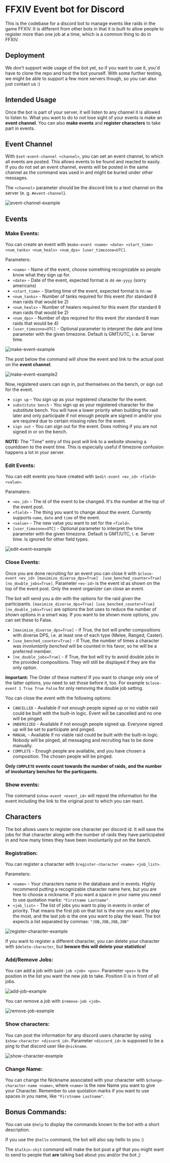 # FFXIV Event bot for Discord

This is the codebase for a discord bot to manage events like raids in the game FFXIV.
It is different from other bots in that it is built to allow people to register more than one job at a time,
which is a common thing to do in FFXIV. 

## Deployment

We don't support wide usage of the bot yet, so if you want to use it, you'd have to clone the repo and host the bot yourself.
With some further testing, we might be able to support a few more servers though, so you can also just contact us :)

## Intended Usage

Once the bot is part of your server, it will listen to any channel it is allowed to listen to.
What you want to do to not lose sight of your events is make an **event channel**.
You can also **make events** and **register characters** to take part in events.

## Event Channel

With `$set-event-channel <channel>`, you can set an event channel, to which all events are posted. 
This allows events to be found and reacted to easily. If you do not set an event channel, events will be posted in
the same channel as the command was used in and might be buried under other messages.

The `<channel>` parameter should be the discord link to a text channel on the server (e. g. `#event-channel`).

![event-channel-example](media/set-event-channel.png "event-channel-example")

## Events
### Make Events:

You can create an event with `$make-event <name> <date> <start_time> <num_tanks> <num_heals> <num_dps> [user_timezone=UTC]`.

Parameters:

* `<name>` - Name of the event, choose something recognizable so people know what they sign up for.
* `<date>` - Date of the event, expected format is `dd-mm-yyyy` (sorry americans)
* `<start_time>` - Starting time of the event, expected format is `hh:mm` 
* `<num_tanks>` - Number of tanks required for this event (for standard 8 man raids that would be 2)
* `<num_heals>` - Number of healers required for this event (for standard 8 man raids that would be 2)
* `<num_dps>` - Number of dps required for this event (for standard 8 man raids that would be 4)
* `[user_timezone=UTC]` - Optional parameter to interpret the date and time parameter with the given timezone. 
Default is GMT/UTC, i. e. Server time.

![make-event-example](media/make-event_1.png "make-event-example")

The post below the command will show the event and link to the actual post on the **event channel**.

![make-event-example2](media/make-event_2.png "make-event-example2")

Now, registered users can sign in, put themselves on the bench, or sign out for the event.

* `sign up` - You sign up as your registered character for the event.
* `substitute bench` - You sign up as your registered character for the substitute bench. You will have a lower priority
when building the raid later and only participate if not enough people are signed in and/or you are required due 
to certain missing roles for the event.
* `sign out` - You can sign out for the event. Does nothing if you are not signed in or on the bench.

**NOTE:** The "Time" entry of this post will link to a website showing a countdown to the event time.
This is especially useful if timezone confusion happens a lot in your server.

### Edit Events:

You can edit events you have created with `$edit-event <ev_id> <field> <value>`.

Paramaters:

* `<ev_id>` - The id of the event to be changed. It's the number at the top of the event post.
* `<field>` - The thing you want to change about the event. Currently supports `name`, `date` and `time` of the event.
* `<value>` - The new value you want to set for the `<field>`.
* `[user_timezone=UTC]` - Optional parameter to interpret the time parameter with the given timezone. 
Default is GMT/UTC, i. e. Server time. Is ignored for other field types.

![edit-event-example](media/edit-event.png "edit-event-example")

### Close Events:

Once you are done recruiting for an event you can close it with `$close-event <ev_id> [maximize_diverse_dps=True] 
[use_benched_counter=True] [no_double_jobs=True]`. Parameter `<ev-id>` is the 
event id as shown on the top of the event post.
Only the event organizer can close an event.

The bot will send you a dm with the options for the raid given the participants.
`[maximize_diverse_dps=True] [use_benched_counter=True] [no_double_jobs=True]` are options the bot uses to reduce the
number of shown options in a smart way. If you want to be shown more options, you can set these to False.

* `[maximize_diverse_dps=True]` - if True, the bot will prefer compositions with diverse DPS, i.e. at least one of each type 
(Melee, Ranged, Caster).
* `[use_benched_counter=True]` - if True, the number of times a character was 
*involuntarily benched* will be counted in his favor, so he will be a preferred member.
* `[no_double_jobs=True]` - if True, the bot will try to avoid double jobs in the 
provided compositions. They will still be displayed if they are the only option.
  
**Important:** The Order of these matters! If you want to change only one of the latter options, you need to set those
before it, too. For example `$close-event 1 True True False` for only removing the double job setting.

You can close the event with the following options:

* `CANCELLED` - Available if not enough people signed up or no viable raid could be built with the built-in logic. 
  Event will be cancelled and no one will be pinged.
* `UNDERSIZED` -  Available if not enough people signed up. 
  Everyone signed up will be set to participate and pinged.
* `MANUAL` - Available if no viable raid could be built with the built-in logic. Nobody will be pinged, all
messaging and recruiting has to be done manually.
* `COMPLETE` - Enough people are available, and you have chosen a composition. The chosen people will be pinged.

**Only `COMPLETE` events count towards the number of raids, and the number of involuntary benches for the particpants.**

### Show events:

The command `$show-event <event_id>` will repost the information for the event including the link to the original
post to which you can react.

## Characters

The bot allows users to register one character per discord id. It will save the jobs for that character along with
the number of raids they have participated in and how many times they have been involuntarily put on the bench.

### Registration:

You can register a character with `$register-character <name> <job_list>`.

Parameters:

* `<name>` - Your characters name in the database and in events. Highly recommend putting a recognizable character
name here, but you are free to choose a nickname. If you want a space in your name you need to use quotation marks: 
  `"Firstname Lastname"`.
* `<job_list>` - The list of jobs you want to play in events in order of priority. That means the first job on that
list is the one you want to play the most, and the last job is the one you want to play the least. The bot expects
  a list separated by commas: `"JOB,JOB,JOB,JOB"`
  
![register-character-example](media/register-character.png "register-character-example")

If you want to register a different character, you can delete your character with `$delete-character`, but 
**beware this will delete your statistics!**

### Add/Remove Jobs:

You can add a job with `$add-job <job> <pos>`. Parameter `<pos>` is the position in the list you want the new job to
take. Position 0 is in front of all jobs.

![add-job-example](media/add-job.png "add-job-example")

You can remove a job with `$remove-job <job>`. 

![remove-job-example](media/remove-job.png "remove-job-example")

### Show characters:

You can post the information for any discord users character by using `$show-character <discord_id>`. 
Parameter `<discord_id>` is supposed to be a ping to that discord user like `@nickname`.

![show-character-example](media/show-character.png "show-character-example")

### Change Name:

You can change the Nickname associated with your character with `$change-character-name <name>`, where `<name>` is the
new Name you want to give your Character. Remember to use quotation marks if you want to use spaces in you name, like
`"Firstname Lastname"`.

## Bonus Commands:

You can use `$help` to display the commands known to the bot with a short description.

If you use the `$hello` command, the bot will also say hello to you :)

The `$talkin-shit` command will make the bot post a gif that you might want to send to people that **are** talking
bad about you and/or the bot ;)
